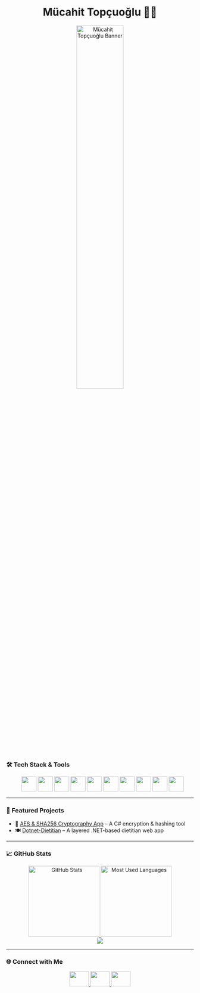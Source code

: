 <meta name="description" content="Mücahit Topçuoğlu - Full Stack & Mobile Developer">
<meta name="keywords" content="Full Stack Developer, GitHub Stats, JavaScript, TypeScript, React, Node.js, HTML5, CSS3, Flutter, C#, C++, Java, Python, SQL, Firebase"/>

<h1 align="center">Mücahit Topçuoğlu 👨‍💻</h1>


 <p align="center">
  <img src="https://static.vecteezy.com/system/resources/thumbnails/048/219/695/small_2x/stream-binary-code-binary-code-matrix-background-on-screen-from-numbers-0-and-1-computer-matrix-numbers-on-screen-binary-code-graphic-data-decryption-algorithm-encryption-element-png.png" alt="Mücahit Topçuoğlu Banner" width="50%" />
</p>


### 🛠️ Tech Stack & Tools
<div align="center">
  <img src="https://cdn.jsdelivr.net/gh/devicons/devicon/icons/csharp/csharp-original.svg" height="10" />
  <img src="https://cdn.jsdelivr.net/gh/devicons/devicon/icons/flutter/flutter-original.svg" height="40" />
  <img src="https://cdn.jsdelivr.net/gh/devicons/devicon/icons/dot-net/dot-net-original.svg" height="40" />
  <img src="https://cdn.jsdelivr.net/gh/devicons/devicon/icons/javascript/javascript-original.svg" height="40" />
  <img src="https://cdn.jsdelivr.net/gh/devicons/devicon/icons/typescript/typescript-original.svg" height="40" />
  <img src="https://cdn.jsdelivr.net/gh/devicons/devicon/icons/html5/html5-original.svg" height="40" />
  <img src="https://cdn.jsdelivr.net/gh/devicons/devicon/icons/css3/css3-original.svg" height="40" />
  <img src="https://cdn.jsdelivr.net/gh/devicons/devicon/icons/firebase/firebase-plain.svg" height="40" />
  <img src="https://cdn.jsdelivr.net/gh/devicons/devicon/icons/mysql/mysql-original.svg" height="40" />
  <img src="https://cdn.jsdelivr.net/gh/devicons/devicon/icons/python/python-original.svg" height="40" />
  <img src="https://cdn.jsdelivr.net/gh/devicons/devicon/icons/java/java-original.svg" height="40" />
</div>

---

### 🚀 Featured Projects
- 🔐 [AES & SHA256 Cryptography App](https://github.com/mucahit-topcuoglu/KriptografiWebTool) – A C# encryption & hashing tool  
- 🍽️ [Dotnet-Dietitian](https://github.com/ibrahimkahramann/Dotnet-Dietitian) – A layered .NET-based dietitian web app  
---

### 📈 GitHub Stats
<div align="center"> 
  <a href="#"> 
    <img height="190rem" alt="GitHub Stats" src="https://github-readme-stats.vercel.app/api?username=mucahit-topcuoglu&show_icons=true&title_color=007acc&icon_color=007acc&text_color=007acc&bg_color=00000000&border_radius=15&border_color=00000000&count_private=true&hide=contribs&hide_rank=true"/> 
  </a> 
  <a href="#"> 
    <img height="190rem" alt="Most Used Languages" src="https://github-readme-stats.vercel.app/api/top-langs/?username=mucahit-topcuoglu&langs_count=6&layout=compact&title_color=007acc&icon_color=007acc&text_color=007acc&bg_color=00000000&border_radius=15&border_color=00000000&hide=jupyter%20notebook"/> 
  </a>
  <br />
  <img src="https://github-readme-streak-stats.herokuapp.com/?user=mucahit-topcuoglu&theme=transparent&ring=007acc&fire=007acc&currStreakLabel=007acc" />
  <br />
</div>

---

### 🌐 Connect with Me
<div align="center">
  <a href="https://www.linkedin.com/in/mucahit-topcuoglu/" target="_blank">
    <img src="https://raw.githubusercontent.com/maurodesouza/profile-readme-generator/master/src/assets/icons/social/linkedin/default.svg" width="52" height="40" />
  </a>
  <a href="https://medium.com/@mmucahittopcuoglu" target="_blank">
    <img src="https://raw.githubusercontent.com/maurodesouza/profile-readme-generator/master/src/assets/icons/social/medium/default.svg" width="52" height="40" />
  </a>
  <a href="mailto:mmucahittopcuoglu@gmail.com" target="_blank">
    <img src="https://raw.githubusercontent.com/maurodesouza/profile-readme-generator/master/src/assets/icons/social/gmail/default.svg" width="52" height="40" />
  </a>
</div>



 
